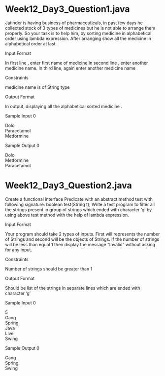 # Week12_Day3_Question1.java

Jatinder is having business of pharmaceuticals, in past few days he collected stock of 3 types of medicines but he is not able to arrange them properly. So your task is to help him, by sorting medicine in alphabetical order using lambda expression. After arranging show all the medicine in alphabetical order at last.

Input Format

In first line , enter first name of medicine In second line , enter another medicine name. In third line, again enter another medicine name

Constraints

medicine name is of String type

Output Format

In output, displaying all the alphabetical sorted medicine .

Sample Input 0

Dolo<br>
Paracetamol<br>
Metformine

Sample Output 0

Dolo<br>
Metformine<br>
Paracetamol

# Week12_Day3_Question2.java

Create a functional interface Predicate with an abstract method test with following signature: boolean test(String t); Write a test program to filter all the strings present in group of strings which ended with character ‘g’ by using above test method with the help of lambda expression.

Input Format

Your program should take 2 types of inputs. First will represents the number of Strings and second will be the objects of Strings. If the number of strings will be less than equal 1 then display the message “Invalid” without asking for any input.

Constraints

Number of strings should be greater than 1

Output Format

Should be list of the strings in separate lines which are ended with character ‘g’

Sample Input 0

5<br>
Gang<br>
Spring<br>
Java<br>
Live<br>
Swing

Sample Output 0

Gang<br>
Spring<br>
Swing
